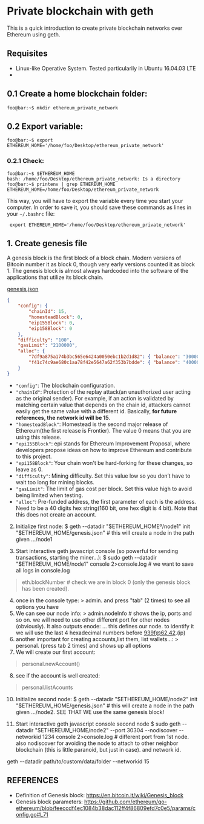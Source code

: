# Private blockchain with geth
This is a quick introduction to create private blockchain networks over Ethereum using geth.

## Requisites ##

* Linux-like Operative System. Tested particularily in Ubuntu 16.04.03 LTE
*

## 0.1 Create a home blockchain folder: ##
```console
foo@bar:~$ mkdir ethereum_private_network
```
## 0.2 Export variable: ##
```console
foo@bar:~$ export ETHEREUM_HOME='/home/foo/Desktop/ethereum_private_network' 
```
### 0.2.1 Check: ### 
```console
foo@bar:~$ $ETHEREUM_HOME 
bash: /home/foo/Desktop/ethereum_private_network: Is a directory
foo@bar:~$ printenv | grep ETHEREUM_HOME
ETHEREUM_HOME=/home/foo/Desktop/ethereum_private_network
```
This way, you will have to export the variable every time you start your computer. 
In order to save it, you should save these commands as lines in your `~/.bashrc` file:
```vim
 export ETHEREUM_HOME='/home/foo/Desktop/ethereum_private_network'
```


## 1. Create genesis file  ##
A genesis block is the first block of a block chain. Modern versions of Bitcoin number it as block 0, though very early versions counted it as block 1. The genesis block is almost always hardcoded into the software of the applications that utilize its block chain.

[genesis.json](genesis.json)
```json
{
    "config": {
        "chainId": 15,
        "homesteadBlock": 0,
        "eip155Block": 0,
        "eip158Block": 0
    },
    "difficulty": "100",
    "gasLimit": "2100000",
    "alloc": {
        "7df9a875a174b3bc565e6424a0050ebc1b2d1d82": { "balance": "300000" },
        "f41c74c9ae680c1aa78f42e5647a62f353b7bdde": { "balance": "400000" }
    }
}
```
*  `"config"`: The blockchain configuration.
*  `"chainId"`: Protection of the replay attack(an unauthorized user acting as the original sender). For example, if an action is validated by matching certain value that depends on the chain id, attackers cannot easily get the same value with a different id. Basically, **for future references, the network id will be 15**.
*  `"homesteadBlock"`: Homestead is the second major release of Ethereum(the first release is Frontier). The value 0 means that you are using this release.
*  `"epi155Block"`: epi stands for Ethereum Improvement Proposal, where developers propose ideas on how to improve Ethereum and contribute to this project.
*  `"epi158Block"`:  Your chain won't be hard-forking for these changes, so leave as 0. 
* `"difficulty"`: Mining difficulty. Set this value low so you don’t have to wait too long for mining blocks.
* `"gasLimit"`: The limit of gas cost per block. Set this value high to avoid being limited when testing.
* `"alloc"`:  Pre-funded address, the first parameter of each is the address. Need to be a 40 digits hex string(160 bit, one hex digit is 4 bit). Note that this does not create an account.



2. Initialize first node: 
$ geth --datadir "$ETHEREUM_HOMEº/node1" init "$ETHEREUM_HOME/genesis.json" # this will create a node in the path given .../node1

3. Start interactive geth  javascript console (so powerful for sending transactions, starting the miner...): 
$ sudo geth --datadir "$ETHEREUM_HOME/node1" console 2>console.log # we want to save all logs in console.log
> eth.blockNumber   # check we are in block 0 (only the genesis block has been created).

4. once in the console type: > admin. and press "tab" (2 times) to see all options you have
5. We can see our node info: > admin.nodeInfo # shows the ip, ports and so on. we will need to use other different port for other nodes (obviously). It also outputs enode: ... this defines our node. to identify it we will use the last 4 hexadecimal numbers before 939f@62.42.(ip)
6. another important for creating accounts,list them, list wallets...: > personal. (press tab 2 times) and shows up all options
7. We will create our first account:
> personal.newAccount()
8. see if the account is well created: 
> personal.listAcounts 

10. Initialize second node: 
$ geth --datadir "$ETHEREUM_HOME/node2" init "$ETHEREUM_HOME/genesis.json" # this will create a node in the path given .../node2. SEE THAT WE use the same genesis block!



11. Start interactive geth  javascript console second node 
$ sudo geth --datadir "$ETHEREUM_HOME/node2" --port 30304 --nodiscover --networkid 1234 console 2>console.log # different port from 1st node. also nodiscover for avoiding the node to attach to other neighbor blockchain (this is little paranoid, but just in case). and network id.



 geth --datadir path/to/custom/data/folder --networkid 15
 
 
 
 ## REFERENCES
 * Definition of Genesis block: https://en.bitcoin.it/wiki/Genesis_block
 *  Genesis block parameters: https://github.com/ethereum/go-ethereum/blob/feeccdf4ec1084b38dac112ff4f86809efd7c0e5/params/config.go#L71
 
